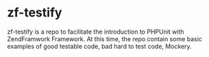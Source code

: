 # zf-testify

zf-testify is a repo to facilitate the introduction to PHPUnit with ZendFramwork
Framework. At this time, the repo contain some basic examples of good testable code,
bad hard to test code, Mockery. 
